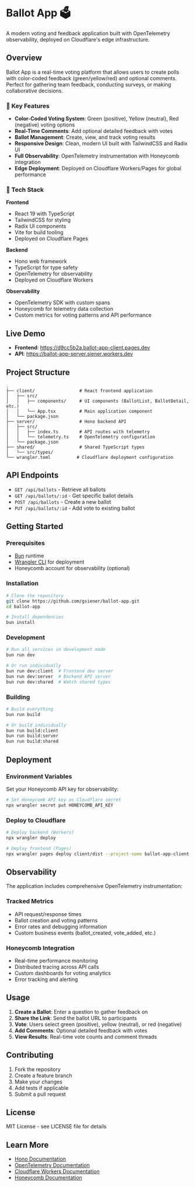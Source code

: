 # Ballot App 🗳️

A modern voting and feedback application built with OpenTelemetry observability, deployed on Cloudflare's edge infrastructure.

## Overview

Ballot App is a real-time voting platform that allows users to create polls with color-coded feedback (green/yellow/red) and optional comments. Perfect for gathering team feedback, conducting surveys, or making collaborative decisions.

### 🌟 Key Features

- **Color-Coded Voting System**: Green (positive), Yellow (neutral), Red (negative) voting options
- **Real-Time Comments**: Add optional detailed feedback with votes
- **Ballot Management**: Create, view, and track voting results
- **Responsive Design**: Clean, modern UI built with TailwindCSS and Radix UI
- **Full Observability**: OpenTelemetry instrumentation with Honeycomb integration
- **Edge Deployment**: Deployed on Cloudflare Workers/Pages for global performance

### 🔧 Tech Stack

**Frontend**
- React 19 with TypeScript
- TailwindCSS for styling
- Radix UI components
- Vite for build tooling
- Deployed on Cloudflare Pages

**Backend**
- Hono web framework
- TypeScript for type safety
- OpenTelemetry for observability
- Deployed on Cloudflare Workers

**Observability**
- OpenTelemetry SDK with custom spans
- Honeycomb for telemetry data collection
- Custom metrics for voting patterns and API performance

## Live Demo

- **Frontend**: https://d9cc5b2a.ballot-app-client.pages.dev
- **API**: https://ballot-app-server.siener.workers.dev

## Project Structure

```
.
├── client/                 # React frontend application
│   ├── src/
│   │   ├── components/     # UI components (BallotList, BallotDetail, etc.)
│   │   └── App.tsx         # Main application component
│   └── package.json
├── server/                 # Hono backend API
│   ├── src/
│   │   ├── index.ts        # API routes with telemetry
│   │   └── telemetry.ts    # OpenTelemetry configuration
│   └── package.json
├── shared/                 # Shared TypeScript types
│   └── src/types/
└── wrangler.toml          # Cloudflare deployment configuration
```

## API Endpoints

- `GET /api/ballots` - Retrieve all ballots
- `GET /api/ballots/:id` - Get specific ballot details
- `POST /api/ballots` - Create a new ballot
- `PUT /api/ballots/:id` - Add vote to existing ballot

## Getting Started

### Prerequisites

- [Bun](https://bun.sh) runtime
- [Wrangler CLI](https://developers.cloudflare.com/workers/wrangler/) for deployment
- Honeycomb account for observability (optional)

### Installation

```bash
# Clone the repository
git clone https://github.com/gsiener/ballot-app.git
cd ballot-app

# Install dependencies
bun install
```

### Development

```bash
# Run all services in development mode
bun run dev

# Or run individually
bun run dev:client  # Frontend dev server
bun run dev:server  # Backend API server
bun run dev:shared  # Watch shared types
```

### Building

```bash
# Build everything
bun run build

# Or build individually
bun run build:client
bun run build:server
bun run build:shared
```

## Deployment

### Environment Variables

Set your Honeycomb API key for observability:

```bash
# Set Honeycomb API key as Cloudflare secret
npx wrangler secret put HONEYCOMB_API_KEY
```

### Deploy to Cloudflare

```bash
# Deploy backend (Workers)
npx wrangler deploy

# Deploy frontend (Pages)
npx wrangler pages deploy client/dist --project-name ballot-app-client
```

## Observability

The application includes comprehensive OpenTelemetry instrumentation:

### Tracked Metrics
- API request/response times
- Ballot creation and voting patterns
- Error rates and debugging information
- Custom business events (ballot_created, vote_added, etc.)

### Honeycomb Integration
- Real-time performance monitoring
- Distributed tracing across API calls
- Custom dashboards for voting analytics
- Error tracking and alerting

## Usage

1. **Create a Ballot**: Enter a question to gather feedback on
2. **Share the Link**: Send the ballot URL to participants
3. **Vote**: Users select green (positive), yellow (neutral), or red (negative)
4. **Add Comments**: Optional detailed feedback with votes
5. **View Results**: Real-time vote counts and comment threads

## Contributing

1. Fork the repository
2. Create a feature branch
3. Make your changes
4. Add tests if applicable
5. Submit a pull request

## License

MIT License - see LICENSE file for details

## Learn More

- [Hono Documentation](https://hono.dev/docs)
- [OpenTelemetry Documentation](https://opentelemetry.io/docs/)
- [Cloudflare Workers Documentation](https://developers.cloudflare.com/workers/)
- [Honeycomb Documentation](https://docs.honeycomb.io/)
